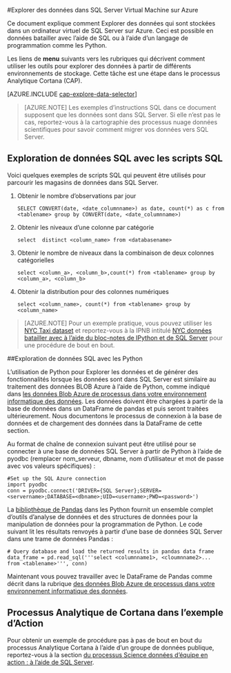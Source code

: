 <properties 
    pageTitle="Explorer des données dans SQL Server Virtual Machine sur Azure | Microsoft Azure" 
    description="Comment Explorer des données qui sont stockées dans un ordinateur virtuel de SQL Server sur Azure." 
    services="machine-learning" 
    documentationCenter="" 
    authors="bradsev" 
    manager="jhubbard" 
    editor="cgronlun" />

<tags 
    ms.service="machine-learning" 
    ms.workload="data-services" 
    ms.tgt_pltfrm="na" 
    ms.devlang="na" 
    ms.topic="article" 
    ms.date="09/13/2016" 
    ms.author="bradsev" /> 

#<a name="explore-data-in-sql-server-virtual-machine-on-azure"></a>Explorer des données dans SQL Server Virtual Machine sur Azure


Ce document explique comment Explorer des données qui sont stockées dans un ordinateur virtuel de SQL Server sur Azure. Ceci est possible en données batailler avec l’aide de SQL ou à l’aide d’un langage de programmation comme les Python.

Les liens de **menu** suivants vers les rubriques qui décrivent comment utiliser les outils pour explorer des données à partir de différents environnements de stockage. Cette tâche est une étape dans le processus Analytique Cortana (CAP).

[AZURE.INCLUDE [cap-explore-data-selector](../../includes/cap-explore-data-selector.md)]


> [AZURE.NOTE] Les exemples d’instructions SQL dans ce document supposent que les données sont dans SQL Server. Si elle n’est pas le cas, reportez-vous à la cartographie des processus nuage données scientifiques pour savoir comment migrer vos données vers SQL Server.



## <a name="sql-dataexploration"></a>Exploration de données SQL avec les scripts SQL

Voici quelques exemples de scripts SQL qui peuvent être utilisés pour parcourir les magasins de données dans SQL Server.

1. Obtenir le nombre d’observations par jour

    `SELECT CONVERT(date, <date_columnname>) as date, count(*) as c from <tablename> group by CONVERT(date, <date_columnname>)` 

2. Obtenir les niveaux d’une colonne par catégorie

    `select  distinct <column_name> from <databasename>`

3. Obtenir le nombre de niveaux dans la combinaison de deux colonnes catégorielles 

    `select <column_a>, <column_b>,count(*) from <tablename> group by <column_a>, <column_b>`

4. Obtenir la distribution pour des colonnes numériques

    `select <column_name>, count(*) from <tablename> group by <column_name>`

> [AZURE.NOTE] Pour un exemple pratique, vous pouvez utiliser les [NYC Taxi dataset](http://www.andresmh.com/nyctaxitrips/) et reportez-vous à la IPNB intitulé [NYC données batailler avec à l’aide du bloc-notes de IPython et de SQL Server](https://github.com/Azure/Azure-MachineLearning-DataScience/blob/master/Misc/DataScienceProcess/iPythonNotebooks/machine-Learning-data-science-process-sql-walkthrough.ipynb) pour une procédure de bout en bout.

##<a name="python"></a>Exploration de données SQL avec les Python

L’utilisation de Python pour Explorer les données et de générer des fonctionnalités lorsque les données sont dans SQL Server est similaire au traitement des données BLOB Azure à l’aide de Python, comme indiqué dans [les données Blob Azure de processus dans votre environnement informatique des données](machine-learning-data-science-process-data-blob.md). Les données doivent être chargées à partir de la base de données dans un DataFrame de pandas et puis seront traitées ultérieurement. Nous documentons le processus de connexion à la base de données et de chargement des données dans la DataFrame de cette section.

Au format de chaîne de connexion suivant peut être utilisé pour se connecter à une base de données SQL Server à partir de Python à l’aide de pyodbc (remplacer nom_serveur, dbname, nom d’utilisateur et mot de passe avec vos valeurs spécifiques) :

    #Set up the SQL Azure connection
    import pyodbc   
    conn = pyodbc.connect('DRIVER={SQL Server};SERVER=<servername>;DATABASE=<dbname>;UID=<username>;PWD=<password>')

La [bibliothèque de Pandas](http://pandas.pydata.org/) dans les Python fournit un ensemble complet d’outils d’analyse de données et des structures de données pour la manipulation de données pour la programmation de Python. Le code suivant lit les résultats renvoyés à partir d’une base de données SQL Server dans une trame de données Pandas :

    # Query database and load the returned results in pandas data frame
    data_frame = pd.read_sql('''select <columnname1>, <cloumnname2>... from <tablename>''', conn)

Maintenant vous pouvez travailler avec le DataFrame de Pandas comme décrit dans la rubrique [des données Blob Azure de processus dans votre environnement informatique des données](machine-learning-data-science-process-data-blob.md).

## <a name="cortana-analytics-process-in-action-example"></a>Processus Analytique de Cortana dans l’exemple d’Action

Pour obtenir un exemple de procédure pas à pas de bout en bout du processus Analytique Cortana à l’aide d’un groupe de données publique, reportez-vous à la section [du processus Science données d’équipe en action : à l’aide de SQL Server](machine-learning-data-science-process-sql-walkthrough.md).

 
